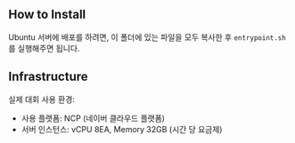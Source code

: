## How to Install

Ubuntu 서버에 배포를 하려면, 이 폴더에 있는 파일을 모두 복사한 후 `entrypoint.sh` 를 실행해주면 됩니다.


## Infrastructure

실제 대회 사용 환경:

* 사용 플랫폼: NCP (네이버 클라우드 플랫폼)
* 서버 인스턴스: vCPU 8EA, Memory 32GB (시간 당 요금제)
